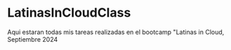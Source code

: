 # LatinasInCloudClass
Aqui estaran todas mis tareas realizadas en el bootcamp "Latinas in Cloud, Septiembre 2024
